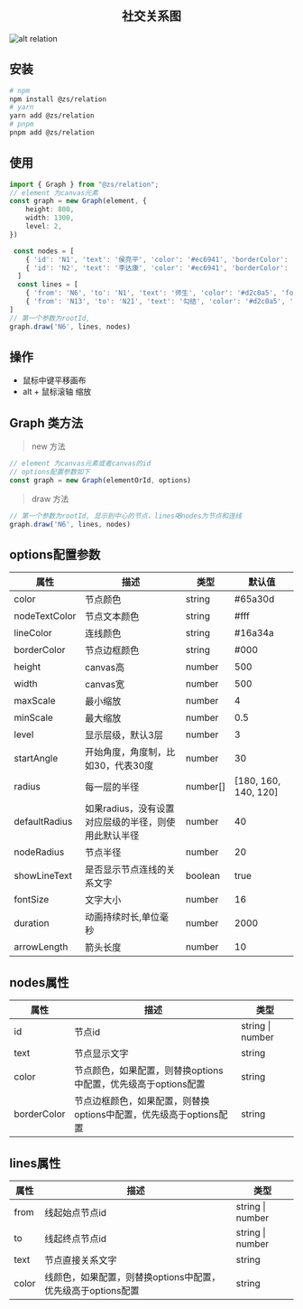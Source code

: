 <h2 style="text-align: center;"> 社交关系图 </h2>

![alt relation](./relation.gif)

## 安装
```sh
# npm 
npm install @zs/relation
# yarn 
yarn add @zs/relation
# pnpm
pnpm add @zs/relation
```

## 使用
```ts
import { Graph } from "@zs/relation";
// element 为canvas元素
const graph = new Graph(element, {
    height: 800,
    width: 1300,
    level: 2,
})

 const nodes = [
    { 'id': 'N1', 'text': '侯亮平', 'color': '#ec6941', 'borderColor': '#ff875e' },
    { 'id': 'N2', 'text': '李达康', 'color': '#ec6941', 'borderColor': '#ff875e' },
  ]
  const lines = [
    { 'from': 'N6', 'to': 'N1', 'text': '师生', 'color': '#d2c0a5', 'fontColor': '#d2c0a5' },
    { 'from': 'N13', 'to': 'N21', 'text': '勾结', 'color': '#d2c0a5', 'fontColor': '#d2c0a5' }
]
// 第一个参数为rootId, 
graph.draw('N6', lines, nodes)
```

## 操作
- 鼠标中键平移画布
- alt + 鼠标滚轴 缩放

## Graph 类方法

> new 方法
```ts
// element 为canvas元素或者canvas的id
// options配置参数如下
const graph = new Graph(elementOrId, options)
```

> draw 方法
```ts
// 第一个参数为rootId, 显示到中心的节点，lines喝nodes为节点和连线
graph.draw('N6', lines, nodes)
```

## options配置参数
| 属性 | 描述   | 类型   | 默认值  | 
| --- | --- | --- | --- |
| color | 节点颜色  | string   | #65a30d |
| nodeTextColor | 节点文本颜色  | string   | #fff |
| lineColor | 连线颜色  | string   | #16a34a |
| borderColor | 节点边框颜色  | string   | #000 |
| height | canvas高  | number   | 500 |
| width | canvas宽  | number   | 500 |
| maxScale | 最小缩放  | number   | 4 |
| minScale | 最大缩放  | number   | 0.5 |
| level | 显示层级，默认3层  | number   | 3|
| startAngle | 开始角度，角度制，比如30，代表30度  | number   | 30 |
| radius | 每一层的半径  | number[]   | [180, 160, 140, 120] |
| defaultRadius | 如果radius，没有设置对应层级的半径，则使用此默认半径  | number   | 40 |
| nodeRadius | 节点半径  | number   | 20 |
| showLineText | 是否显示节点连线的关系文字  | boolean   | true |
| fontSize | 文字大小  | number   | 16 |
| duration | 动画持续时长,单位毫秒  | number   | 2000 |
| arrowLength | 箭头长度  | number   | 10 |

## nodes属性
| 属性 | 描述 | 类型 |
| --- | --- | --- |
| id | 节点id  | string \| number |
| text | 节点显示文字  | string |
| color | 节点颜色，如果配置，则替换options中配置，优先级高于options配置  | string |
| borderColor | 节点边框颜色，如果配置，则替换options中配置，优先级高于options配置  | string |

## lines属性
| 属性 | 描述 | 类型 |
| --- | --- | --- |
| from | 线起始点节点id  | string \| number |
| to | 线起终点节点id  | string \| number |
| text | 节点直接关系文字  | string |
| color | 线颜色，如果配置，则替换options中配置，优先级高于options配置  | string |